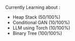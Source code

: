 Currently Learning about :
- Heap Stack (50/100%)
- Conditional GAN (10/100%)
- LLM using Torch (10/100%)
- Binary Tree (100/100%)

